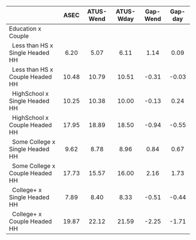 
|                      |         ASEC |    ATUS-Wend |    ATUS-Wday |     Gap-Wend |      Gap-day |
| -------------------- | :----------: | :----------: | :----------: | :----------: | :----------: |
| Education x Couple   |              |              |              |              |              |
| &nbsp;&nbsp;Less than HS x Single Headed HH |         6.20 |         5.07 |         6.11 |         1.14 |         0.09 |
| &nbsp;&nbsp;Less than HS x Couple Headed HH |        10.48 |        10.79 |        10.51 |        -0.31 |        -0.03 |
| &nbsp;&nbsp;HighSchool x Single Headed HH |        10.25 |        10.38 |        10.00 |        -0.13 |         0.24 |
| &nbsp;&nbsp;HighSchool x Couple Headed HH |        17.95 |        18.89 |        18.50 |        -0.94 |        -0.55 |
| &nbsp;&nbsp;Some College x Single Headed HH |         9.62 |         8.78 |         8.96 |         0.84 |         0.67 |
| &nbsp;&nbsp;Some College x Couple Headed HH |        17.73 |        15.57 |        16.00 |         2.16 |         1.73 |
| &nbsp;&nbsp;College+ x Single Headed HH |         7.89 |         8.40 |         8.33 |        -0.51 |        -0.44 |
| &nbsp;&nbsp;College+ x Couple Headed HH |        19.87 |        22.12 |        21.59 |        -2.25 |        -1.71 |

